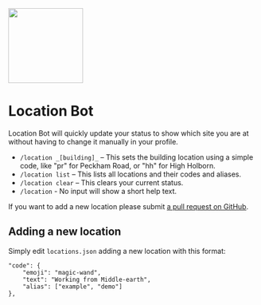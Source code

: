 <img src="https://github.com/ual-cci/location-bot/raw/main/_assets/location.png" height="150px" />

# Location Bot
Location Bot will quickly update your status to show which site you are at without having to change it manually in your profile.

- `/location _[building]_` – This sets the building location using a simple code, like "pr" for Peckham Road, or "hh" for High Holborn.
- `/location list` – This lists all locations and their codes and aliases.
- `/location clear` – This clears your current status.
- `/location` - No input will show a short help text.

If you want to add a new location please submit [a pull request on GitHub](https://github.com/ual-cci/location-bot/pulls).

## Adding a new location
Simply edit `locations.json` adding a new location with this format:

```
"code": {
	"emoji": "magic-wand",
	"text": "Working from Middle-earth",
	"alias": ["example", "demo"]
},
```
